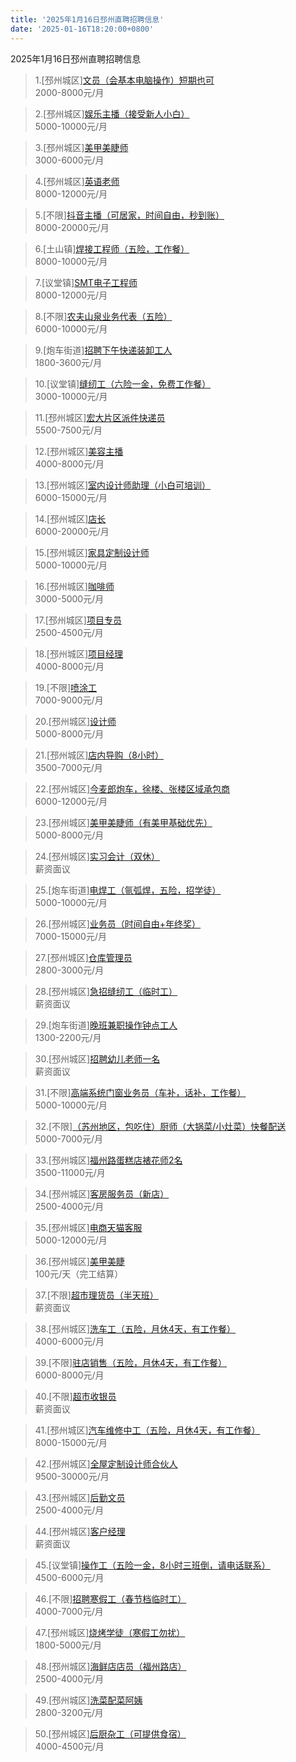 ```yaml
---
title: '2025年1月16日邳州直聘招聘信息'
date: '2025-01-16T18:20:00+0800'
---
```

2025年1月16日邳州直聘招聘信息
<!--more-->
>1.[邳州城区][文员（会基本电脑操作）短期也可](https://www.pizhouzhipin.com/job/24627)<br>
>2000-8000元/月

>2.[邳州城区][娱乐主播（接受新人小白）](https://www.pizhouzhipin.com/job/38117)<br>
>5000-10000元/月

>3.[邳州城区][美甲美睫师](https://www.pizhouzhipin.com/job/38976)<br>
>3000-6000元/月

>4.[邳州城区][英语老师](https://www.pizhouzhipin.com/job/38951)<br>
>8000-12000元/月

>5.[不限][抖音主播（可居家，时间自由，秒到账）](https://www.pizhouzhipin.com/job/38645)<br>
>8000-20000元/月

>6.[土山镇][焊接工程师（五险，工作餐）](https://www.pizhouzhipin.com/job/38971)<br>
>8000-10000元/月

>7.[议堂镇][SMT电子工程师](https://www.pizhouzhipin.com/job/38024)<br>
>8000-12000元/月

>8.[不限][农夫山泉业务代表（五险）](https://www.pizhouzhipin.com/job/38965)<br>
>6000-10000元/月

>9.[炮车街道][招聘下午快递装卸工人](https://www.pizhouzhipin.com/job/36644)<br>
>1800-3600元/月

>10.[议堂镇][缝纫工（六险一金，免费工作餐）](https://www.pizhouzhipin.com/job/34359)<br>
>3000-10000元/月

>11.[邳州城区][宏大片区派件快递员](https://www.pizhouzhipin.com/job/35466)<br>
>5500-7500元/月

>12.[邳州城区][美容主播](https://www.pizhouzhipin.com/job/38099)<br>
>4000-8000元/月

>13.[邳州城区][室内设计师助理（小白可培训）](https://www.pizhouzhipin.com/job/35224)<br>
>6000-15000元/月

>14.[邳州城区][店长](https://www.pizhouzhipin.com/job/38100)<br>
>6000-20000元/月

>15.[邳州城区][家具定制设计师](https://www.pizhouzhipin.com/job/28553)<br>
>5000-10000元/月

>16.[邳州城区][咖啡师](https://www.pizhouzhipin.com/job/38228)<br>
>3000-5000元/月

>17.[邳州城区][项目专员](https://www.pizhouzhipin.com/job/38855)<br>
>2500-4500元/月

>18.[邳州城区][项目经理](https://www.pizhouzhipin.com/job/38854)<br>
>4000-8000元/月

>19.[不限][喷涂工](https://www.pizhouzhipin.com/job/15711)<br>
>7000-9000元/月

>20.[邳州城区][设计师](https://www.pizhouzhipin.com/job/38525)<br>
>5000-8000元/月

>21.[邳州城区][店内导购（8小时）](https://www.pizhouzhipin.com/job/19771)<br>
>3500-7000元/月

>22.[邳州城区][今麦郎炮车，徐楼、张楼区域承包商](https://www.pizhouzhipin.com/job/38165)<br>
>6000-12000元/月

>23.[邳州城区][美甲美睫师（有美甲基础优先）](https://www.pizhouzhipin.com/job/37468)<br>
>5000-8000元/月

>24.[邳州城区][实习会计（双休）](https://www.pizhouzhipin.com/job/34671)<br>
>薪资面议

>25.[炮车街道][电焊工（氩弧焊，五险，招学徒）](https://www.pizhouzhipin.com/job/38340)<br>
>5000-10000元/月

>26.[邳州城区][业务员（时间自由+年终奖）](https://www.pizhouzhipin.com/job/38950)<br>
>7000-15000元/月

>27.[邳州城区][仓库管理员](https://www.pizhouzhipin.com/job/38864)<br>
>2800-3000元/月

>28.[邳州城区][急招缝纫工（临时工）](https://www.pizhouzhipin.com/job/38974)<br>
>薪资面议

>29.[炮车街道][晚班兼职操作钟点工人](https://www.pizhouzhipin.com/job/35687)<br>
>1300-2200元/月

>30.[邳州城区][招聘幼儿老师一名](https://www.pizhouzhipin.com/job/29919)<br>
>薪资面议

>31.[不限][高端系统门窗业务员（车补，话补，工作餐）](https://www.pizhouzhipin.com/job/31406)<br>
>5000-10000元/月

>32.[不限][（苏州地区，包吃住）厨师（大锅菜/小灶菜）快餐配送](https://www.pizhouzhipin.com/job/38637)<br>
>5000-7000元/月

>33.[邳州城区][福州路蛋糕店裱花师2名](https://www.pizhouzhipin.com/job/38559)<br>
>3500-11000元/月

>34.[邳州城区][客房服务员（新店）](https://www.pizhouzhipin.com/job/38216)<br>
>2500-4000元/月

>35.[邳州城区][电商天猫客服](https://www.pizhouzhipin.com/job/38907)<br>
>5000-12000元/月

>36.[邳州城区][美甲美睫](https://www.pizhouzhipin.com/job/38977)<br>
>100元/天（完工结算）

>37.[不限][超市理货员（半天班）](https://www.pizhouzhipin.com/job/38809)<br>
>薪资面议

>38.[邳州城区][洗车工（五险，月休4天，有工作餐）](https://www.pizhouzhipin.com/job/27992)<br>
>4000-6000元/月

>39.[不限][驻店销售（五险，月休4天，有工作餐）](https://www.pizhouzhipin.com/job/28518)<br>
>6000-8000元/月

>40.[不限][超市收银员](https://www.pizhouzhipin.com/job/38810)<br>
>薪资面议

>41.[邳州城区][汽车维修中工（五险，月休4天，有工作餐）](https://www.pizhouzhipin.com/job/27994)<br>
>8000-15000元/月

>42.[邳州城区][全屋定制设计师合伙人](https://www.pizhouzhipin.com/job/38948)<br>
>9500-30000元/月

>43.[邳州城区][后勤文员](https://www.pizhouzhipin.com/job/34332)<br>
>2500-4000元/月

>44.[邳州城区][客户经理](https://www.pizhouzhipin.com/job/38953)<br>
>薪资面议

>45.[议堂镇][操作工（五险一金，8小时三班倒，请电话联系）](https://www.pizhouzhipin.com/job/33221)<br>
>4500-6000元/月

>46.[不限][招聘寒假工（春节档临时工）](https://www.pizhouzhipin.com/job/38797)<br>
>4000-7000元/月

>47.[邳州城区][烧烤学徒（寒假工勿扰）](https://www.pizhouzhipin.com/job/30726)<br>
>1800-5000元/月

>48.[邳州城区][海鲜店店员（福州路店）](https://www.pizhouzhipin.com/job/38925)<br>
>2500-4000元/月

>49.[邳州城区][洗菜配菜阿姨](https://www.pizhouzhipin.com/job/38963)<br>
>2800-3200元/月

>50.[邳州城区][后厨杂工（可提供食宿）](https://www.pizhouzhipin.com/job/38949)<br>
>4000-4500元/月

